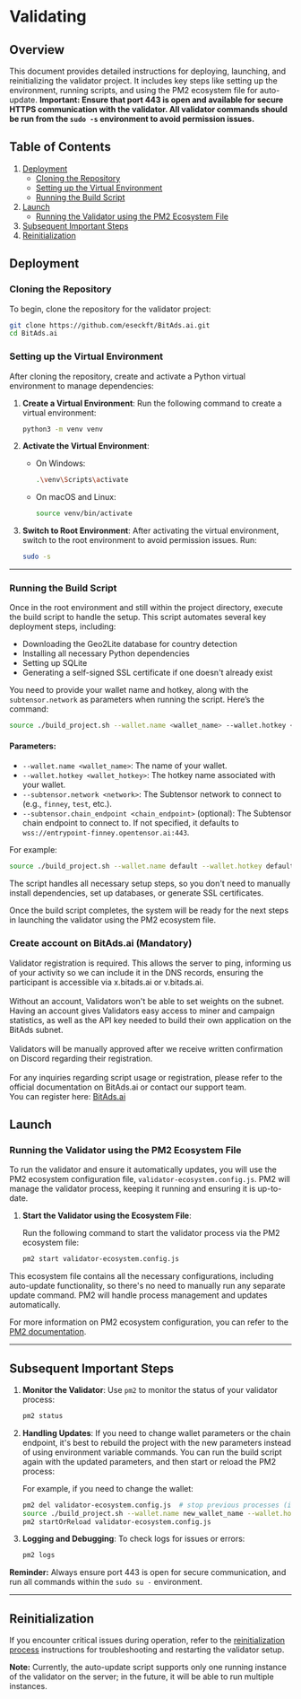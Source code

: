 # Validating

## Overview

This document provides detailed instructions for deploying, launching, and reinitializing the validator project. It includes key steps like setting up the environment, running scripts, and using the PM2 ecosystem file for auto-update. **Important: Ensure that port 443 is open and available for secure HTTPS communication with the validator. All validator commands should be run from the `sudo -s` environment to avoid permission issues.**

## Table of Contents

1. [Deployment](#deployment)
    - [Cloning the Repository](#cloning-the-repository)
    - [Setting up the Virtual Environment](#setting-up-the-virtual-environment)
    - [Running the Build Script](#running-the-build-script)
2. [Launch](#launch)
    - [Running the Validator using the PM2 Ecosystem File](#running-the-validator-using-the-pm2-ecosystem-file)
3. [Subsequent Important Steps](#subsequent-important-steps)
4. [Reinitialization](#reinitialization)

## Deployment

### Cloning the Repository

To begin, clone the repository for the validator project:

```bash
git clone https://github.com/eseckft/BitAds.ai.git
cd BitAds.ai
```

### Setting up the Virtual Environment

After cloning the repository, create and activate a Python virtual environment to manage dependencies:

1. **Create a Virtual Environment**:
   Run the following command to create a virtual environment:

   ```bash
   python3 -m venv venv
   ```

2. **Activate the Virtual Environment**:
    - On Windows:

      ```bash
      .\venv\Scripts\activate
      ```

    - On macOS and Linux:

      ```bash
      source venv/bin/activate
      ```

3. **Switch to Root Environment**:
   After activating the virtual environment, switch to the root environment to avoid permission issues. Run:

   ```bash
   sudo -s
   ```

---

### Running the Build Script

Once in the root environment and still within the project directory, execute the build script to handle the setup. This script automates several key deployment steps, including:

- Downloading the Geo2Lite database for country detection
- Installing all necessary Python dependencies
- Setting up SQLite
- Generating a self-signed SSL certificate if one doesn't already exist

You need to provide your wallet name and hotkey, along with the `subtensor.network` as parameters when running the script. Here’s the command:

```bash
source ./build_project.sh --wallet.name <wallet_name> --wallet.hotkey <wallet_hotkey> --subtensor.network <network> --subtensor.chain_endpoint wss://entrypoint-finney.opentensor.ai:443
```

#### Parameters:
- `--wallet.name <wallet_name>`: The name of your wallet.
- `--wallet.hotkey <wallet_hotkey>`: The hotkey name associated with your wallet.
- `--subtensor.network <network>`: The Subtensor network to connect to (e.g., `finney`, `test`, etc.).
- `--subtensor.chain_endpoint <chain_endpoint>` (optional): The Subtensor chain endpoint to connect to. If not specified, it defaults to `wss://entrypoint-finney.opentensor.ai:443`.

For example:

```bash
source ./build_project.sh --wallet.name default --wallet.hotkey default --subtensor.network finney
```

The script handles all necessary setup steps, so you don't need to manually install dependencies, set up databases, or generate SSL certificates.

Once the build script completes, the system will be ready for the next steps in launching the validator using the PM2 ecosystem file.

### Create account on BitAds.ai (Mandatory)

Validator registration is required. This allows the server to ping, informing us of your activity so we can include it in the DNS records, ensuring the participant is accessible via x.bitads.ai or v.bitads.ai. <br><br>
Without an account, Validators won't be able to set weights on the subnet. Having an account gives Validators easy access to miner and campaign statistics, as well as the API key needed to build their own application on the BitAds subnet. <br><br>
Validators will be manually approved after we receive written confirmation on Discord regarding their registration.<br><br>
For any inquiries regarding script usage or registration, please refer to the official documentation on BitAds.ai or contact our support team.<br>
You can register here: [BitAds.ai](https://bitads.ai/register)

## Launch

### Running the Validator using the PM2 Ecosystem File

To run the validator and ensure it automatically updates, you will use the PM2 ecosystem configuration file, `validator-ecosystem.config.js`. PM2 will manage the validator process, keeping it running and ensuring it is up-to-date.

1. **Start the Validator using the Ecosystem File**:

   Run the following command to start the validator process via the PM2 ecosystem file:

   ```bash
   pm2 start validator-ecosystem.config.js
   ```

This ecosystem file contains all the necessary configurations, including auto-update functionality, so there's no need to manually run any separate update command. PM2 will handle process management and updates automatically.

For more information on PM2 ecosystem configuration, you can refer to the [PM2 documentation](https://pm2.keymetrics.io/docs/usage/application-declaration/).

---

## Subsequent Important Steps

1. **Monitor the Validator**:
   Use `pm2` to monitor the status of your validator process:

   ```bash
   pm2 status
   ```

2. **Handling Updates**:
   If you need to change wallet parameters or the chain endpoint, it's best to rebuild the project with the new parameters instead of using environment variable commands. You can run the build script again with the updated parameters, and then start or reload the PM2 process:

   For example, if you need to change the wallet:

   ```bash
   pm2 del validator-ecosystem.config.js  # stop previous processes (if env still active, else use pm2 list and del each process of previously running validator)
   source ./build_project.sh --wallet.name new_wallet_name --wallet.hotkey new_wallet_hotkey --subtensor.network finney
   pm2 startOrReload validator-ecosystem.config.js
   ```

3. **Logging and Debugging**:
   To check logs for issues or errors:

   ```bash
   pm2 logs
   ```

**Reminder:** Always ensure port 443 is open for secure communication, and run all commands within the `sudo su -` environment.

---

## Reinitialization

If you encounter critical issues during operation, refer to the [reinitialization process](reinitialization.md) instructions for troubleshooting and restarting the validator setup.

**Note:** Currently, the auto-update script supports only one running instance of the validator on the server; in the future, it will be able to run multiple instances.
